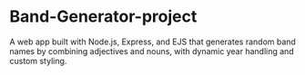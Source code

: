 # Band-Generator-project
A web app built with Node.js, Express, and EJS that generates random band names by combining adjectives and nouns, with dynamic year handling and custom styling.
